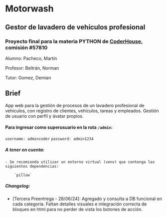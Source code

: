 # Motorwash

## Gestor de lavadero de vehículos profesional

### Proyecto final para la materia PYTHON de [CoderHouse](https://www.coderhouse.com), comisión #57810

Alumno: Pacheco, Martín

Profesor: Beltrán, Norman

Tutor: Gomez, Demian

## Brief

App web para la gestión de procesos de un lavadero profesional de vehículos, con registro de clientes, vehículos, tareas y empleados.
Gestión de usuario con perfil y ávatar propios.

#### Para ingresar como superusuario en la ruta `/admin`:

`username: admincoder`
`password: admin1234`

##### A tener en cuenta:

    - Se recomienda utilizar un entorno virtual (venv) que contenga las siguientes dependencias:

        `pillow`

##### Changelog:

-   [Tercera Preentrega - 28/06/24]: Agregado y consulta a DB funcional en cada categoría. Faltan detalles visuales e integración correcta de bloques en html para no perder de vista los botones de acción.
